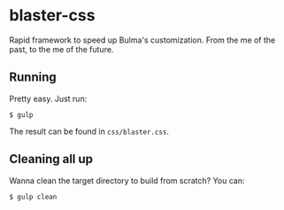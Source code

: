 # blaster-css
Rapid framework to speed up Bulma's customization. From the me of the past, to the me of the future.

## Running
Pretty easy. Just run:

```
$ gulp
```

The result can be found in `css/blaster.css`.

## Cleaning all up
Wanna clean the target directory to build from scratch? You can:

```
$ gulp clean
```
